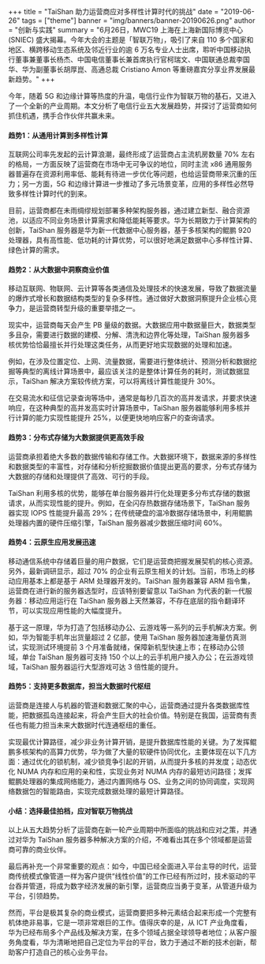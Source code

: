 +++
title = "TaiShan 助力运营商应对多样性计算时代的挑战"
date = "2019-06-26"
tags = ["theme"]
banner = "img/banners/banner-20190626.png"
author = "创新与实践"
summary = "6月26日，MWC19 上海在上海新国际博览中心 (SNIEC) 盛大揭幕。今年大会的主题是「智联万物」，吸引了来自 110 多个国家和地区、横跨移动生态系统及邻近行业的逾 6 万名专业人士出席，聆听中国移动执行董事兼董事长杨杰、中国电信董事长兼首席执行官柯瑞文、中国联通总裁李国华、华为副董事长胡厚崑、高通总裁 Cristiano Amon 等重磅嘉宾分享业界发展最新趋势。"
+++

今年，随着 5G 和边缘计算等热度的升温，电信行业作为智联万物的基石，又进入了一个全新的产业周期。本文分析了电信行业五大发展趋势，并探讨了运营商如何抓住机遇，携手合作伙伴共赢未来。

#### 趋势1：从通用计算到多样性计算

互联网公司率先发起的云计算浪潮，最终形成了运营商占主流机房数量 70% 左右的格局，一方面反映了运营商在市场中无可争议的地位，同时主流 x86 通用服务器普遍存在资源利用率低、能耗有待进一步优化等问题，也给运营商带来沉重的压力；另一方面，5G 和边缘计算进一步推动了多元场景变革，应用的多样性必然导致多样性计算时代的到来。

目前，运营商都在未雨绸缪规划部署多种架构服务器，通过建立新型、融合资源池，以适应不同业务场景计算需求和降低能耗等要求。华为长期致力于计算架构的创新，TaiShan 服务器是华为新一代数据中心服务器，基于多核架构的鲲鹏 920 处理器，具有高性能、低功耗的计算优势，可以很好地满足数据中心多样性计算、绿色计算的需求。

#### 趋势2：从大数据中洞察商业价值

移动互联网、物联网、云计算等各类通信及处理技术的快速发展，导致了数据流量的爆炸式增长和数据结构类型的复杂多样性。通过做好大数据洞察提升企业核心竞争力，是运营商转型升级的重要举措之一。

现实中，运营商每天会产生 PB 量级的数据。大数据应用中数据量巨大，数据类型多且杂，需要进行数据的建模、分解、清洗和边界化等处理，TaiShan 服务器多核优势恰恰最擅长并行处理这类任务，从而更好地实现数据的处理和加速。

例如，在涉及位置定位、上网、流量数据，需要进行整体统计、预测分析和数据挖掘等典型的离线计算场景中，最应该关注的是整体计算任务的耗时，测试数据显示，TaiShan 解决方案较传统方案，可以将离线计算性能提升 30%。

在交易流水和征信记录查询等场中，通常是每秒几百次的高并发请求，并要求快速响应，在这种典型的高并发高实时计算场景中，TaiShan 服务器能够利用多核并行计算的能力实现性能提升 25%，以便更快地响应客户的查询请求。

#### 趋势3：分布式存储为大数据提供更高效手段

运营商承担着绝大多数的数据传输和存储工作。大数据环境下，数据来源的多样性和数据类型的丰富性，对存储和分析挖掘数据价值提出更高的要求，分布式存储为大数据的存储和处理提供了高效、可行的手段。

TaiShan 利用多核的优势，能够在单台服务器并行化处理更多分布式存储的数据请求，从而实现性能的提升。例如，在全闪存热数据存储场景下，TaiShan 服务器实现 IOPS 性能提升最高 29%；在传统硬盘的温冷数据存储场景中，利用鲲鹏处理器内置的硬件压缩引擎，TaiShan 服务器减少数据压缩时间 60%。

#### 趋势4：云原生应用发展迅速

移动通信系统中存储着巨量的用户数据，它们是运营商把握发展契机的核心资源。另外，最新调研显示，超过 70% 的企业有云原生相关的计划。当前，市场上的移动应用基本上都是基于 ARM 处理器开发的。TaiShan 服务器兼容 ARM 指令集，运营商在进行新的服务器选型时，应该特别要留意以 TaiShan 为代表的新一代服务器：移动应用运行在 TaiShan 服务器上天然兼容，不存在底层的指令翻译环节，可以实现应用性能的大幅度提升。

基于这一原理，华为打造了包括移动办公、云游戏等一系列的云手机解决方案。例如，华为智能手机年出货量超过 2 亿部，使用 TaiShan 服务器加速海量仿真测试，实现测试环境提前 3 个月准备就绪，保障新机型快速上市；在移动办公领域，单台 TaiShan 服务器可支持 150 个以上的云手机用户接入办公；在云游戏领域，TaiShan 服务器运行大型游戏可达 3 倍性能的提升。

#### 趋势5：支持更多数据库，担当大数据时代枢纽

运营商是连接人与机器的管道和数据汇聚的中心，运营商通过提升各类数据库性能，把数据孤岛连接起来，将会产生巨大的社会价值。特别是在我国，运营商有责任也有能力担当未来大数据时代连通枢纽的重任。

实现最优计算路径，减少非业务计算开销，是提升数据库性能的关键。为了发挥鲲鹏多核架构的高算力优势，华为做了大量的软硬件协同优化，主要体现在以下几方面：通过优化的锁机制，减少锁竞争引起的开销，从而提升多核的并发度；动态优化 NUMA 内存和应用的亲和性，实现业务对 NUMA 内存的最短访问路径；发挥鲲鹏处理器的集成网络能力，通过内置网络与 OS、业务之间的协同调度，实现网络数据包的智能路由，实现完成数据处理的最短计算路径。

#### 小结：选择最佳拍档，应对智联万物挑战

以上从五大趋势分析了运营商在新一轮产业周期中所面临的挑战和应对之策，并通过对华为 TaiShan 服务器多种解决方案的介绍，不难看出其在多个领域都是运营商可靠的商业伙伴。

最后再补充一个非常重要的观点：如今，中国已经全面进入平台主导的时代，运营商传统模式像管道一样为客户提供“线性价值”的工作已经有所过时，技术驱动的平台吞并管道，将成为数字经济发展的新引擎，运营商应当勇于变革，从管道升级为平台，引领趋势。

然而，平台是极其复杂的商业模式，运营商要把多种元素结合起来形成一个完整有机体绝非易事，它是一项非常艰巨的工作。值得庆幸的是，从 ICT 产业角度看，华为已经布局多个产品线及解决方案，在多个领域占据全球领导者地位；从客户服务角度看，华为清晰地把自己定位为平台的平台，致力于通过不断的技术创新，帮助客户打造自己的核心业务平台。


